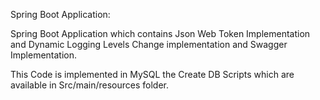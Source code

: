 Spring Boot Application:

Spring Boot Application which contains Json Web Token Implementation and Dynamic Logging Levels Change implementation and Swagger Implementation.


This Code is implemented in MySQL the Create DB Scripts which are available in Src/main/resources folder.

